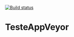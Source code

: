 [![Build status](https://ci.appveyor.com/api/projects/status/tu0uy49drensdlxe?svg=true)](https://ci.appveyor.com/project/robertorp/testeappveyor)

# TesteAppVeyor
